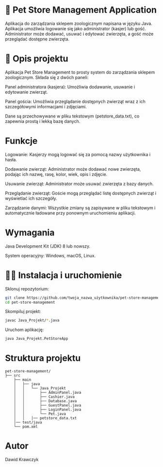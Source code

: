 # 🐒 Pet Store Management Application

Aplikacja do zarządzania sklepem zoologicznym napisana w języku Java. Aplikacja umożliwia logowanie się jako administrator (kasjer) lub gość. Administrator może dodawać, usuwać i edytować zwierzęta, a gość może przeglądać dostępne zwierzęta.

# 💬 Opis projektu
Aplikacja Pet Store Management to prosty system do zarządzania sklepem zoologicznym. Składa się z dwóch paneli:

Panel administratora (kasjera): Umożliwia dodawanie, usuwanie i edytowanie zwierząt.

Panel gościa: Umożliwia przeglądanie dostępnych zwierząt wraz z ich szczegółowymi informacjami i zdjęciami.

Dane są przechowywane w pliku tekstowym (petstore_data.txt), co zapewnia prostą i lekką bazę danych.

# Funkcje
Logowanie: Kasjerzy mogą logować się za pomocą nazwy użytkownika i hasła.

Dodawanie zwierząt: Administrator może dodawać nowe zwierzęta, podając ich nazwę, rasę, kolor, wiek, opis i zdjęcie.

Usuwanie zwierząt: Administrator może usuwać zwierzęta z bazy danych.

Przeglądanie zwierząt: Goście mogą przeglądać listę dostępnych zwierząt i wyświetlać ich szczegóły.

Zarządzanie danymi: Wszystkie zmiany są zapisywane w pliku tekstowym i automatycznie ładowane przy ponownym uruchomieniu aplikacji.

# Wymagania
Java Development Kit (JDK) 8 lub nowszy.

System operacyjny: Windows, macOS, Linux.

# 🔧💽 Instalacja i uruchomienie

Sklonuj repozytorium:
```bash
git clone https://github.com/twoja_nazwa_użytkownika/pet-store-management.git
cd pet-store-management
```
Skompiluj projekt:
```bash
javac Java_Projekt/*.java
```
Uruchom aplikację:
```bash
java Java_Projekt.PetStoreApp
```

# Struktura projektu
```
pet-store-management/
├── src
    ├── main
    │   ├── java
    │   │   └── Java_Projekt
    │   │       ├── AdminPanel.java
    │   │       ├── Cashier.java
    │   │       ├── Database.java
    │   │       ├── GuestPanel.java
    │   │       ├── LoginPanel.java
    │   │       └── Pet.java
    │   │   │── petstore_data.txt
    │── test/java
    └── pom.xml
```

# Autor
Dawid Krawczyk

